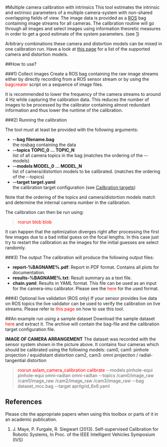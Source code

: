 #Multiple camera calibration with intrinsics
This tool estimates the intrinsic and extrinsic parameters of a multiple camera-system with non-shared overlapping fields of view. The image data is provided as a [ROS](https://www.ros.org) bag containing image streams for all cameras. The calibration routine will go through all images and select images using information theoretic measures in order to get a good estimate of the system parameters. (see [1](#jmaye))

Arbitrary combinations these camera and distortion models can be mixed in one calibration run. Have a look at [this page](supported-models) for a list of the supported camera and distortion models.

##How to use?

###1) Collect images
Create a ROS bag containing the raw image streams either by directly recording from a ROS sensor stream or by using the <font color='red'>bagcreater</font> script on a sequence of image files.

It is recommended to lower the frequency of the camera streams to around 4 Hz while capturing the calibration data. This reduces the number of images to be processed by the calibrator containing almost redundant information and thus lower the runtime of the calibration.

###2) Running the calibration

The tool must at least be provided with the following arguments:

* **--bag filename.bag**<br>
    the rosbag containing the data
* **--topics TOPIC_0 ... TOPIC_N**<br>
    list of all camera topics in the bag  (matches the ordering of the --models)
* **--models MODEL_0 ... MODEL_N**<br>
    list of camera/distortion models to be calibrated. (matches the ordering of the --topics)
* **--target target.yaml**<br>
    the calibration target configuration (see [Cailbration targets](#calibration-target))

Note that the ordering of the topics and camera/distortion models match and determine the internal camera number in the calibration.

The calibration can then be run using:
> <font color='red'>rosrun blob blob</font>

It can happen that the optimization diverges right after processing the first few images due to a bad initial guess on the focal lengths. In this case just try to restart the calibration as the images for the initial guesses are select randomly.

###3) The output
The calibration will produce the following output files:

* **report-%BAGNAME%.pdf**: Report in PDF format. Contains all plots for documentation.
* **results-%BAGNAME%.txt**: Result summary as a text file.
* **chain.yaml**: Results in YAML format. This file can be used as an input for the camera-imu calibrator. Please see the <font color='red'>here</font> for the used format.

###4) Optional live validation (ROS only)
If your sensor provides live data on ROS topics the live validator can be used to verify the calibration on live streams. Please refer to <font color='red'>this page</font> on how to use this tool.

##An example run using a sample dataset
Download the sample dataset <font color='red'>here</font> and extract it. The archive will contain the bag-file and the calibration target configuration file.

**IMAGE OF CAMERA ARRANGEMENT**
The dataset was recorded with the sensor system shown in the picture above. It contains four cameras which should be calibrated using the following models:
cam0, cam1: pinhole projection / equidistant distortion
cam2, cam3: omni projection / radial-tangential distortion

> <font color='red'>rosrun aslam_camera_calibration calibrate</font> --models pinhole-equi pinhole-equi omni-radtan omni-radtan --topics /cam0/image_raw /cam1/image_raw /cam2/image_raw /cam3/image_raw --bag dataset_mcc.bag --target aprilgrid_6x6.yaml



## References
Please cite the appropriate papers when using this toolbox or parts of it in an academic publication.

1. <a name="jmaye"></a> J. Maye, P. Furgale, R. Siegwart (2013). Self-supervised Calibration for Robotic Systems, In Proc. of the IEEE Intelligent Vehicles Symposium (IVS)

